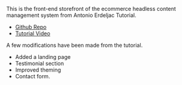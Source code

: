 This is the front-end storefront of the ecommerce headless content management system from Antonio Erdeljac Tutorial.

- [Github Repo](https://github.com/AntonioErdeljac/next13-ecommerce-store)
- [Tutorial Video](https://www.codewithantonio.com/projects/team-chat-platform)

A few modifications have been made from the tutorial.
- Added a landing page
- Testimonial section
- Improved theming
- Contact form.
